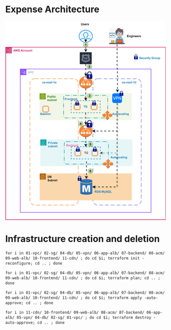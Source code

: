# Expense Architecture

![alt text](expense-infra-dev.drawio.svg)

# Infrastructure creation and deletion

```
for i in 01-vpc/ 02-sg/ 04-db/ 05-vpn/ 06-app-alb/ 07-backend/ 08-acm/ 09-web-alb/ 10-frontend/ 11-cdn/ ; do cd $i; terraform init -reconfigure; cd .. ; done 
```
```
for i in 01-vpc/ 02-sg/ 04-db/ 05-vpn/ 06-app-alb/ 07-backend/ 08-acm/ 09-web-alb/ 10-frontend/ 11-cdn/ ; do cd $i; terraform plan; cd .. ; done 
```
```
for i in 01-vpc/ 02-sg/ 04-db/ 05-vpn/ 06-app-alb/ 07-backend/ 08-acm/ 09-web-alb/ 10-frontend/ 11-cdn/ ; do cd $i; terraform apply -auto-approve; cd .. ; done 
```
```
for i in 11-cdn/ 10-frontend/ 09-web-alb/ 08-acm/ 07-backend/ 06-app-alb/ 05-vpn/ 04-db/ 02-sg/ 01-vpc/ ; do cd $i; terraform destroy -auto-approve; cd .. ; done 

